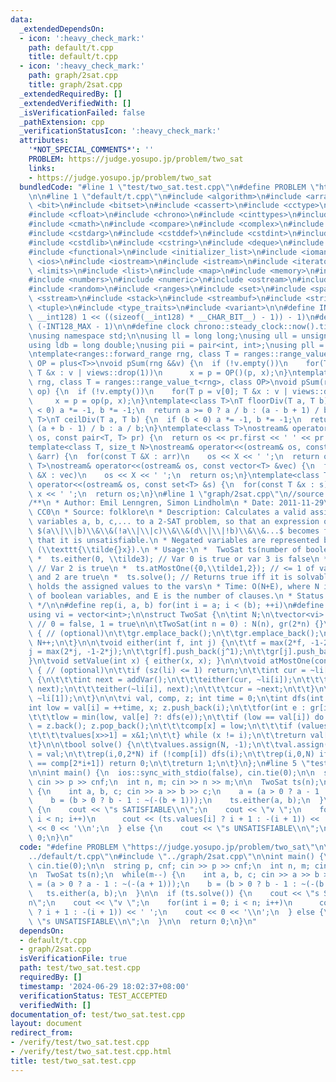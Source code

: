 ```yaml
---
data:
  _extendedDependsOn:
  - icon: ':heavy_check_mark:'
    path: default/t.cpp
    title: default/t.cpp
  - icon: ':heavy_check_mark:'
    path: graph/2sat.cpp
    title: graph/2sat.cpp
  _extendedRequiredBy: []
  _extendedVerifiedWith: []
  _isVerificationFailed: false
  _pathExtension: cpp
  _verificationStatusIcon: ':heavy_check_mark:'
  attributes:
    '*NOT_SPECIAL_COMMENTS*': ''
    PROBLEM: https://judge.yosupo.jp/problem/two_sat
    links:
    - https://judge.yosupo.jp/problem/two_sat
  bundledCode: "#line 1 \"test/two_sat.test.cpp\"\n#define PROBLEM \"https://judge.yosupo.jp/problem/two_sat\"\
    \n\n#line 1 \"default/t.cpp\"\n#include <algorithm>\n#include <array>\n#include\
    \ <bit>\n#include <bitset>\n#include <cassert>\n#include <cctype>\n#include <cfenv>\n\
    #include <cfloat>\n#include <chrono>\n#include <cinttypes>\n#include <climits>\n\
    #include <cmath>\n#include <compare>\n#include <complex>\n#include <concepts>\n\
    #include <cstdarg>\n#include <cstddef>\n#include <cstdint>\n#include <cstdio>\n\
    #include <cstdlib>\n#include <cstring>\n#include <deque>\n#include <fstream>\n\
    #include <functional>\n#include <initializer_list>\n#include <iomanip>\n#include\
    \ <ios>\n#include <iostream>\n#include <istream>\n#include <iterator>\n#include\
    \ <limits>\n#include <list>\n#include <map>\n#include <memory>\n#include <new>\n\
    #include <numbers>\n#include <numeric>\n#include <ostream>\n#include <queue>\n\
    #include <random>\n#include <ranges>\n#include <set>\n#include <span>\n#include\
    \ <sstream>\n#include <stack>\n#include <streambuf>\n#include <string>\n#include\
    \ <tuple>\n#include <type_traits>\n#include <variant>\n\n#define INT128_MAX (__int128)(((unsigned\
    \ __int128) 1 << ((sizeof(__int128) * __CHAR_BIT__) - 1)) - 1)\n#define INT128_MIN\
    \ (-INT128_MAX - 1)\n\n#define clock chrono::steady_clock::now().time_since_epoch().count()\n\
    \nusing namespace std;\n\nusing ll = long long;\nusing ull = unsigned long long;\n\
    using ldb = long double;\nusing pii = pair<int, int>;\nusing pll = pair<ll, ll>;\n\
    \ntemplate<ranges::forward_range rng, class T = ranges::range_value_t<rng>, class\
    \ OP = plus<T>>\nvoid pSum(rng &&v) {\n  if (!v.empty())\n    for(T p = v[0];\
    \ T &x : v | views::drop(1))\n      x = p = OP()(p, x);\n}\ntemplate<ranges::forward_range\
    \ rng, class T = ranges::range_value_t<rng>, class OP>\nvoid pSum(rng &&v, OP\
    \ op) {\n  if (!v.empty())\n    for(T p = v[0]; T &x : v | views::drop(1))\n \
    \     x = p = op(p, x);\n}\ntemplate<class T>\nT floorDiv(T a, T b) {\n  if (b\
    \ < 0) a *= -1, b *= -1;\n  return a >= 0 ? a / b : (a - b + 1) / b;\n}\ntemplate<class\
    \ T>\nT ceilDiv(T a, T b) {\n  if (b < 0) a *= -1, b *= -1;\n  return a >= 0 ?\
    \ (a + b - 1) / b : a / b;\n}\ntemplate<class T>\nostream& operator<<(ostream&\
    \ os, const pair<T, T> pr) {\n  return os << pr.first << ' ' << pr.second;\n}\n\
    template<class T, size_t N>\nostream& operator<<(ostream& os, const array<T, N>\
    \ &arr) {\n  for(const T &X : arr)\n    os << X << ' ';\n  return os;\n}\ntemplate<class\
    \ T>\nostream& operator<<(ostream& os, const vector<T> &vec) {\n  for(const T\
    \ &X : vec)\n    os << X << ' ';\n  return os;\n}\ntemplate<class T>\nostream&\
    \ operator<<(ostream& os, const set<T> &s) {\n  for(const T &x : s)\n    os <<\
    \ x << ' ';\n  return os;\n}\n#line 1 \"graph/2sat.cpp\"\n//source: KACTL\n\n\
    /**\n * Author: Emil Lenngren, Simon Lindholm\n * Date: 2011-11-29\n * License:\
    \ CC0\n * Source: folklore\n * Description: Calculates a valid assignment to boolean\
    \ variables a, b, c,... to a 2-SAT problem, so that an expression of the type\
    \ $(a\\|\\|b)\\&\\&(!a\\|\\|c)\\&\\&(d\\|\\|!b)\\&\\&...$ becomes true, or reports\
    \ that it is unsatisfiable.\n * Negated variables are represented by bit-inversions\
    \ (\\texttt{\\tilde{}x}).\n * Usage:\n *  TwoSat ts(number of boolean variables);\n\
    \ *  ts.either(0, \\tilde3); // Var 0 is true or var 3 is false\n *  ts.setValue(2);\
    \ // Var 2 is true\n *  ts.atMostOne({0,\\tilde1,2}); // <= 1 of vars 0, \\tilde1\
    \ and 2 are true\n *  ts.solve(); // Returns true iff it is solvable\n *  ts.values[0..N-1]\
    \ holds the assigned values to the vars\n * Time: O(N+E), where N is the number\
    \ of boolean variables, and E is the number of clauses.\n * Status: stress-tested\n\
    \ */\n\n#define rep(i, a, b) for(int i = a; i < (b); ++i)\n#define sz(x) (int)(x).size()\n\
    using vi = vector<int>;\n\nstruct TwoSat {\n\tint N;\n\tvector<vi> gr;\n\tvi values;\
    \ // 0 = false, 1 = true\n\n\tTwoSat(int n = 0) : N(n), gr(2*n) {}\n\n\tint addVar()\
    \ { // (optional)\n\t\tgr.emplace_back();\n\t\tgr.emplace_back();\n\t\treturn\
    \ N++;\n\t}\n\n\tvoid either(int f, int j) {\n\t\tf = max(2*f, -1-2*f);\n\t\t\
    j = max(2*j, -1-2*j);\n\t\tgr[f].push_back(j^1);\n\t\tgr[j].push_back(f^1);\n\t\
    }\n\tvoid setValue(int x) { either(x, x); }\n\n\tvoid atMostOne(const vi& li)\
    \ { // (optional)\n\t\tif (sz(li) <= 1) return;\n\t\tint cur = ~li[0];\n\t\trep(i,2,sz(li))\
    \ {\n\t\t\tint next = addVar();\n\t\t\teither(cur, ~li[i]);\n\t\t\teither(cur,\
    \ next);\n\t\t\teither(~li[i], next);\n\t\t\tcur = ~next;\n\t\t}\n\t\teither(cur,\
    \ ~li[1]);\n\t}\n\n\tvi val, comp, z; int time = 0;\n\tint dfs(int i) {\n\t\t\
    int low = val[i] = ++time, x; z.push_back(i);\n\t\tfor(int e : gr[i]) if (!comp[e])\n\
    \t\t\tlow = min(low, val[e] ?: dfs(e));\n\t\tif (low == val[i]) do {\n\t\t\tx\
    \ = z.back(); z.pop_back();\n\t\t\tcomp[x] = low;\n\t\t\tif (values[x>>1] == -1)\n\
    \t\t\t\tvalues[x>>1] = x&1;\n\t\t} while (x != i);\n\t\treturn val[i] = low;\n\
    \t}\n\n\tbool solve() {\n\t\tvalues.assign(N, -1);\n\t\tval.assign(2*N, 0); comp\
    \ = val;\n\t\trep(i,0,2*N) if (!comp[i]) dfs(i);\n\t\trep(i,0,N) if (comp[2*i]\
    \ == comp[2*i+1]) return 0;\n\t\treturn 1;\n\t}\n};\n#line 5 \"test/two_sat.test.cpp\"\
    \n\nint main() {\n  ios::sync_with_stdio(false), cin.tie(0);\n\n  string p, cnf;\
    \ cin >> p >> cnf;\n  int n, m; cin >> n >> m;\n\n  TwoSat ts(n);\n  while(m--)\
    \ {\n    int a, b, c; cin >> a >> b >> c;\n    a = (a > 0 ? a - 1 : ~(-(a + 1)));\n\
    \    b = (b > 0 ? b - 1 : ~(-(b + 1)));\n    ts.either(a, b);\n  }\n\n  if (ts.solve())\
    \ {\n    cout << \"s SATISFIABLE\\n\";\n    cout << \"v \";\n    for(int i = 0;\
    \ i < n; i++)\n      cout << (ts.values[i] ? i + 1 : -(i + 1)) << ' ';\n    cout\
    \ << 0 << '\\n';\n  } else {\n    cout << \"s UNSATISFIABLE\\n\";\n  }\n\n  return\
    \ 0;\n}\n"
  code: "#define PROBLEM \"https://judge.yosupo.jp/problem/two_sat\"\n\n#include \"\
    ../default/t.cpp\"\n#include \"../graph/2sat.cpp\"\n\nint main() {\n  ios::sync_with_stdio(false),\
    \ cin.tie(0);\n\n  string p, cnf; cin >> p >> cnf;\n  int n, m; cin >> n >> m;\n\
    \n  TwoSat ts(n);\n  while(m--) {\n    int a, b, c; cin >> a >> b >> c;\n    a\
    \ = (a > 0 ? a - 1 : ~(-(a + 1)));\n    b = (b > 0 ? b - 1 : ~(-(b + 1)));\n \
    \   ts.either(a, b);\n  }\n\n  if (ts.solve()) {\n    cout << \"s SATISFIABLE\\\
    n\";\n    cout << \"v \";\n    for(int i = 0; i < n; i++)\n      cout << (ts.values[i]\
    \ ? i + 1 : -(i + 1)) << ' ';\n    cout << 0 << '\\n';\n  } else {\n    cout <<\
    \ \"s UNSATISFIABLE\\n\";\n  }\n\n  return 0;\n}\n"
  dependsOn:
  - default/t.cpp
  - graph/2sat.cpp
  isVerificationFile: true
  path: test/two_sat.test.cpp
  requiredBy: []
  timestamp: '2024-06-29 18:02:37+08:00'
  verificationStatus: TEST_ACCEPTED
  verifiedWith: []
documentation_of: test/two_sat.test.cpp
layout: document
redirect_from:
- /verify/test/two_sat.test.cpp
- /verify/test/two_sat.test.cpp.html
title: test/two_sat.test.cpp
---
```

